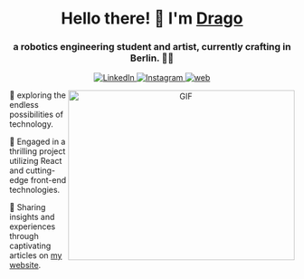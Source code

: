 <h1 align="center">Hello there! 👋 I'm <a href="https://github.com/dragon90o/" target="_blank">Drago</a></h1>
<h3 align="center">a robotics engineering student and artist, currently crafting in Berlin. 🎨🤖</h3>

<p align="center">
  <a href="https://www.linkedin.com/in/drago-herrera-cova-14a25124a/" target="_blank">
    <img src="https://img.shields.io/badge/Connect%20on%20LinkedIn-%230077B5.svg?&style=flat-square&logo=linkedin&logoColor=white" alt="LinkedIn">
  </a>
  <a href="https://www.instagram.com/dravvt_tech/" target="_blank">
    <img src="https://img.shields.io/badge/Follow%20on%20Instagram-%23E4405F.svg?&style=flat-square&logo=instagram&logoColor=white" alt="Instagram">
  </a>
  <a href="https://www.dravvt.com/" target="_blank">
    <img src="https://img.shields.io/badge/Visit%20My%20Website-black" alt="web">
  </a>
</p>

<p align="center">
  <img align="right" height="300" width="400" alt="GIF" src="https://media.giphy.com/media/qgQUggAC3Pfv687qPC/giphy.gif">
</p>

🧠 exploring the endless possibilities of technology.

🌱 Engaged in a thrilling project utilizing React and cutting-edge front-end technologies.

📝 Sharing insights and experiences through captivating articles on [my website](https://dravvt.com).


